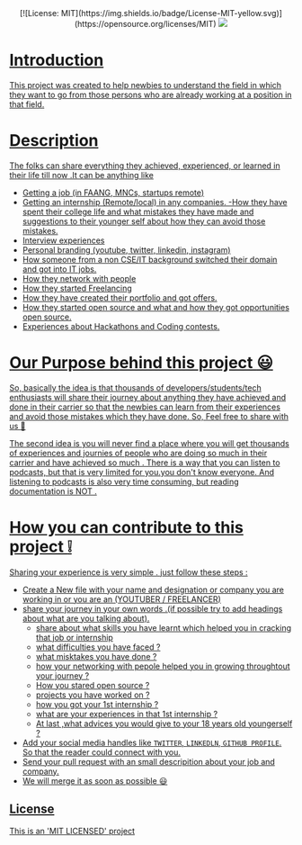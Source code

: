 <div align="center">
[![License: MIT](https://img.shields.io/badge/License-MIT-yellow.svg)](https://opensource.org/licenses/MIT)
<img src="https://github-size-badge.herokuapp.com/Adarsh-jaiss/journey-book.svg" />
  <a href="https://github.com/Adarsh-jaiss/journey-book">
</div>

# Introduction

This project was created to help newbies to understand the field in which they want to go from those persons who are already working at a position in that field.

# Description

The folks can share everything they achieved, experienced, or learned in their life till now .It can be anything like

- Getting a job (in FAANG, MNCs, startups remote)
- Getting an internship (Remote/local) in any companies.
  -How they have spent their college life and what mistakes they have made and suggestions to their younger self about how they can avoid those mistakes.
- Interview experiences
- Personal branding (youtube, twitter, linkedin, instagram)
- How someone from a non CSE/IT background switched their domain and got into IT jobs.
- How they network with people
- How they started Freelancing
- How they have created their portfolio and got offers.
- How they started open source and what and how they got opportunities open source.
- Experiences about Hackathons and Coding contests.

# Our Purpose behind this project :smiley:

So, basically the idea is that thousands of developers/students/tech enthusiasts will share their journey about anything they have achieved and done in their carrier so that the newbies can learn from their experiences and avoid those mistakes which they have done. So, Feel free to share with us 🙂

The second idea is you will never find a place where you will get thousands of experiences and journies of people who are doing so much in their carrier and have achieved so much . There is a way that you can listen to podcasts, but that is very limited for you.you don't know everyone. And listening to podcasts is also very time consuming, but reading documentation is NOT .

# How you can contribute to this project :grey_exclamation:

Sharing your experience is very simple . just follow these steps :

- Create a New file with your name and designation or company you are working in or you are an (YOUTUBER / FREELANCER)
- share your journey in your own words .(if possible try to add headings about what are you talking about).
  - share about what skills you have learnt which helped you in cracking that job or internship
  - what difficulties you have faced ?
  - what misktakes you have done ?
  - how your networking with pepole helped you in growing throughtout your journey ?
  - How you stared open source ?
  - projects you have worked on ?
  - how you got your 1st internship ?
  - what are your experiences in that 1st internship ?
  - At last ,what advices you would give to your 18 years old youngerself ?
- Add your social media handles like `TWITTER`, `LINKEDLN`, `GITHUB PROFILE`. So that the reader could connect with you.
- Send your pull request with an small descripition about your job and company.
- We will merge it as soon as possible :smiley:

## License

This is an 'MIT LICENSED' project
